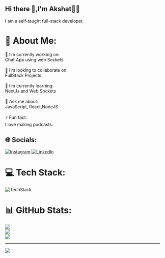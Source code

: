 ## Hi there 👋,I'm Akshat😶‍🌫️
I am a self-taught full-stack developer.
# 💫 About Me:

🔭 I’m currently working on:<br>Chat App using web Sockets<br><br>👯 I’m looking to collaborate on:<br> FullStack Projects<br><br>🌱 I’m currently learning:<br> NextJs and Web Sockets<br><br>💬 Ask me about:<br>JavaScript, React,NodeJS<br><br>⚡ Fun fact:<br>I love making podcasts.

## 🌐 Socials:

[![Instagram](https://img.shields.io/badge/Instagram-%23E4405F.svg?logo=Instagram&logoColor=white)](https://instagram.com/akshatguptx) [![LinkedIn](https://img.shields.io/badge/LinkedIn-%230077B5.svg?logo=linkedin&logoColor=white)](https://linkedin.com/in/akshat-gupta-8a8017286)

# 💻 Tech Stack:

![TechStack](https://skillicons.dev/icons?i=js,html,css,javascript,typescript,react,tailwind,mongodb,nodejs,prisma,astro)

# 📊 GitHub Stats:

![](https://github-readme-stats.vercel.app/api?username=akshat-gupta-1&theme=dark&hide_border=false&include_all_commits=false&count_private=false)<br/>
![](https://github-readme-streak-stats.herokuapp.com/?user=akshat-gupta-1&theme=dark&hide_border=false)<br/>
![](https://github-readme-stats.vercel.app/api/top-langs/?username=akshat-gupta-1&theme=dark&hide_border=false&include_all_commits=false&count_private=false&layout=compact)

---

[![](https://visitcount.itsvg.in/api?id=akshat-gupta-1&icon=0&color=0)](https://visitcount.itsvg.in)
